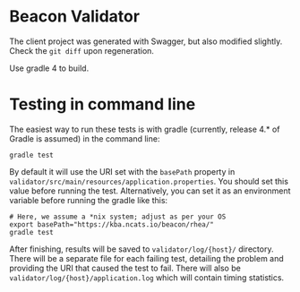 # Beacon Validator

The client project was generated with Swagger, but also modified slightly. Check the `git diff` upon regeneration.

Use gradle 4 to build.

# Testing in command line

The easiest way to run these tests is with gradle (currently, release 4.\* of Gradle is assumed) in the command line:

```
gradle test
```

By default it will use the URI set with the `basePath` property in `validator/src/main/resources/application.properties`. You should set this value before running the test. Alternatively, you can set it as an environment variable before running the gradle like this:

```shell
# Here, we assume a *nix system; adjust as per your OS
export basePath="https://kba.ncats.io/beacon/rhea/" 
gradle test
```
After finishing, results will be saved to `validator/log/{host}/` directory. There will be a separate file for each failing test, detailing the problem and providing the URI that caused the test to fail. There will also be `validator/log/{host}/application.log` which will contain timing statistics.
